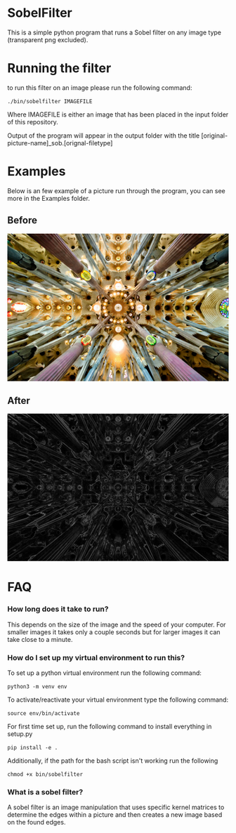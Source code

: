 # SobelFilter
This is a simple python program that runs a Sobel filter on any image type (transparent png excluded).

# Running the filter
to run this filter on an image please run the following command:
````
./bin/sobelfilter IMAGEFILE
````
Where IMAGEFILE is either an image that has been placed in the input folder of this repository.

Output of the program will appear in the output folder with the title [original-picture-name]_sob.[orignal-filetype]

# Examples
Below is an few example of a picture run through the program, you can see more in the Examples folder.

## Before
![alt text](https://github.com/rodartha/SobelFilter/blob/master/Examples/Sagrada-Familia.png)
## After
![alt text](https://github.com/rodartha/SobelFilter/blob/master/Examples/Sagrada-Familia_sob.jpg)

# FAQ
### How long does it take to run?
This depends on the size of the image and the speed of your computer. For smaller images it takes only a couple seconds but for larger images it can take close to a minute.

### How do I set up my virtual environment to run this?
To set up a python virtual environment run the following command:
````
python3 -m venv env
````
To activate/reactivate your virtual environment type the following command:
````
source env/bin/activate
````
For first time set up, run the following command to install everything in setup.py
````
pip install -e .
````
Additionally, if the path for the bash script isn't working run the following
````
chmod +x bin/sobelfilter
````

### What is a sobel filter?
A sobel filter is an image manipulation that uses specific kernel matrices to determine the edges within a picture and then creates a new image based on the found edges.
